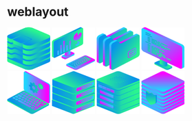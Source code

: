 # weblayout
<img src="img/data_storage_2_2.png" width = "100" height = "100">   
<img src="img/desktop_analytics_2.png" width = "100" height = "100">
<img src="img/files_2.png" width = "100" height = "100">
<img src="img/monitor_coding_2.png" width = "100" height = "100">
<img src="img/monitor_settings_2.png" width = "100" height = "100">
<img src="img/server_2_2.png" width = "100" height = "100">
<img src="img/server_3.png" width = "100" height = "100">
<img src="img/server_safe_2.png" width = "100" height = "100">



